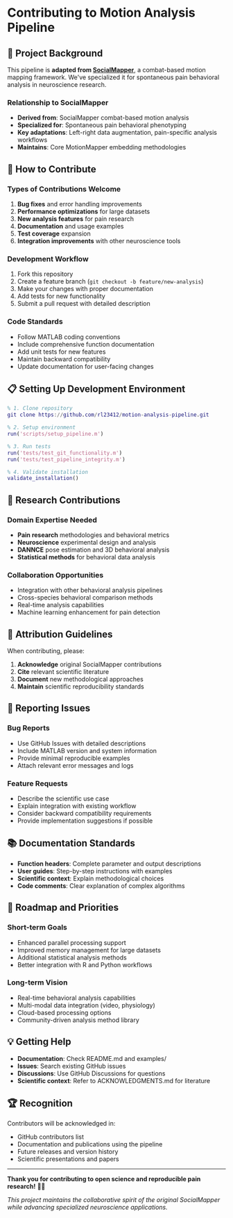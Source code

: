 # Contributing to Motion Analysis Pipeline

## 🚀 **Project Background**

This pipeline is **adapted from [SocialMapper](https://github.com/uklibaite/SocialMapper)**, a combat-based motion mapping framework. We've specialized it for spontaneous pain behavioral analysis in neuroscience research.

### **Relationship to SocialMapper**
- **Derived from**: SocialMapper combat-based motion analysis
- **Specialized for**: Spontaneous pain behavioral phenotyping
- **Key adaptations**: Left-right data augmentation, pain-specific analysis workflows
- **Maintains**: Core MotionMapper embedding methodologies

## 🤝 **How to Contribute**

### **Types of Contributions Welcome**
1. **Bug fixes** and error handling improvements
2. **Performance optimizations** for large datasets
3. **New analysis features** for pain research
4. **Documentation** and usage examples
5. **Test coverage** expansion
6. **Integration improvements** with other neuroscience tools

### **Development Workflow**
1. Fork this repository
2. Create a feature branch (`git checkout -b feature/new-analysis`)
3. Make your changes with proper documentation
4. Add tests for new functionality
5. Submit a pull request with detailed description

### **Code Standards**
- Follow MATLAB coding conventions
- Include comprehensive function documentation
- Add unit tests for new features
- Maintain backward compatibility
- Update documentation for user-facing changes

## 📋 **Setting Up Development Environment**

```matlab
% 1. Clone repository
git clone https://github.com/rl23412/motion-analysis-pipeline.git

% 2. Setup environment
run('scripts/setup_pipeline.m')

% 3. Run tests
run('tests/test_git_functionality.m')
run('tests/test_pipeline_integrity.m')

% 4. Validate installation
validate_installation()
```

## 🔬 **Research Contributions**

### **Domain Expertise Needed**
- **Pain research** methodologies and behavioral metrics
- **Neuroscience** experimental design and analysis
- **DANNCE** pose estimation and 3D behavioral analysis
- **Statistical methods** for behavioral data analysis

### **Collaboration Opportunities**
- Integration with other behavioral analysis pipelines
- Cross-species behavioral comparison methods
- Real-time analysis capabilities
- Machine learning enhancement for pain detection

## 📄 **Attribution Guidelines**

When contributing, please:
1. **Acknowledge** original SocialMapper contributions
2. **Cite** relevant scientific literature
3. **Document** new methodological approaches
4. **Maintain** scientific reproducibility standards

## 🐛 **Reporting Issues**

### **Bug Reports**
- Use GitHub Issues with detailed descriptions
- Include MATLAB version and system information
- Provide minimal reproducible examples
- Attach relevant error messages and logs

### **Feature Requests**
- Describe the scientific use case
- Explain integration with existing workflow
- Consider backward compatibility requirements
- Provide implementation suggestions if possible

## 📚 **Documentation Standards**

- **Function headers**: Complete parameter and output descriptions
- **User guides**: Step-by-step instructions with examples
- **Scientific context**: Explain methodological choices
- **Code comments**: Clear explanation of complex algorithms

## 🎯 **Roadmap and Priorities**

### **Short-term Goals**
- Enhanced parallel processing support
- Improved memory management for large datasets
- Additional statistical analysis methods
- Better integration with R and Python workflows

### **Long-term Vision**
- Real-time behavioral analysis capabilities
- Multi-modal data integration (video, physiology)
- Cloud-based processing options
- Community-driven analysis method library

## 💡 **Getting Help**

- **Documentation**: Check README.md and examples/
- **Issues**: Search existing GitHub issues
- **Discussions**: Use GitHub Discussions for questions
- **Scientific context**: Refer to ACKNOWLEDGMENTS.md for literature

## 🏆 **Recognition**

Contributors will be acknowledged in:
- GitHub contributors list
- Documentation and publications using the pipeline
- Future releases and version history
- Scientific presentations and papers

---

**Thank you for contributing to open science and reproducible pain research!** 🧠🔬

*This project maintains the collaborative spirit of the original SocialMapper while advancing specialized neuroscience applications.*